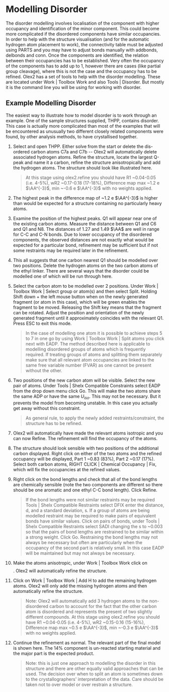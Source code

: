 # Modelling Disorder
The disorder modelling involves localisation of the component with higher occupancy and identification of the minor component. This could become more complicated if the disordered components have similar occupancies. In order to help with the structure visualisation (and for the automatic hydrogen atom placement to work), the connectivity table must be adjusted using PARTS and you may have to adjust bonds manually with addbonds, delbonds and conn.
Once the components are identified, the relation between their occupancies has to be established. Very often the occupancy of the components has to add up to 1, however there are cases (like partial group cleavage), where this is not the case and the occupancy has to be refined.
Olex2 has a set of tools to help with the disorder modelling. These are located under Work | Toolbox Work and also Tools | Disorder. But mostly it is the command line you will be using for working with disorder.

## Example Modelling Disorder
The easiest way to illustrate how to model disorder is to work through an example. One of the sample structures supplied, THPP, contains disorder. This case is actually more complicated than most of the examples that will be encountered as unusually two different closely related components were found, by other analysis methods, to have crystallised together. 
1.	Select and open THPP. Either solve from the start or delete the dis-ordered carbon atoms C7a and C7b -- Olex2 will automatically delete associated hydrogen atoms. Refine the structure, locate the largest Q-peak and name it a carbon, refine the structure anisotropically and add the hydrogen atoms. The structure should look like illustrated here. 
	>At this stage using olex2.refine you should have R1 ~0.04-0.05 (i.e. 4-5%), wR2 ~0.17-0.18 (17-18%), Difference map max ~1.2 e $\AA^{-3}$, min ~-0.6 e $\AA^{-3}$ with no weights applied.
2.	The highest peak in the difference map of ~1.2 e $\AA^{-3}$ is higher than would be expected for a structure containing no particularly heavy atoms. 
3.	Examine the position of the highest peaks. Q1 will appear near one of the existing carbon atoms. Measure the distance between Q1 and C6 and Q1 and N8. The distances of 1.27 and 1.49 $\AA$ are well in range for C-C and C-N bonds.
Due to lower occupancy of the disordered components, the observed distances are not exactly what would be expected for a particular bond, refinement may be sufficient but if not some restraints may be required later in the refinement.
4.	This all suggests that one carbon nearest Q1 should be modelled over two positions. Delete the hydrogen atoms on the two carbon atoms of the ethyl linker. There are several ways that the disorder could be modelled one of which will be run through here.
5.	Select the carbon atom to be modelled over 2 positions. Under Work | Toolbox Work | Select group or atom(s) and then select Split. Holding Shift down + the left mouse button when on the newly generated fragment (or atom in this case), which will be green enables the fragment to be moved. Releasing the Shift key means that the fragment can be rotated. Adjust the position and orientation of the newly generated fragment until it approximately coincides with the relevant Q1. Press ESC to exit this mode.
     
	>In the case of modelling one atom it is possible to achieve steps 5 to 7 in one go by using Work | Toolbox Work | Split atoms you click next with EADP. The method described here is applicable to modelling disordered groups of atoms which is frequently required. If treating groups of atoms and splitting them separately make sure that all relevant atom occupancies are linked to the same free variable number (FVAR) as one cannot be present without the other.

6.	Two positions of the new carbon atom will be visible. Select the new pair of atoms. Under Tools | Shelx Compatible Constraints select EADP from the drop down menu click Go. This will make the two atoms share the same ADP or have the same $U_{iso}$. This may not be necessary. But it prevents the model from becoming unstable. In this case you actually get away without this constraint. 
	>As general rule, to apply the newly added restraints/constraint, the structure has to be refined.
7.	Olex2 will automatically have made the relevant atoms isotropic and you can now Refine. The refinement will find the occupancy of the atoms.
8.	The structure should look sensible with two positions of the additional carbon displayed. Right click on either of the two atoms and the refined occupancy will be displayed, Part 1 ~0.83 (83%), Part 2 ~0.17 (17%). Select both carbon atoms, RIGHT CLICK | Chemical Occupancy | Fix, which will fix the occupancies at the refined values.
9.	Right click on the bond lengths and check that all of the bond lengths are chemically sensible (note the two components are different so there should be one aromatic and one ethyl C-C bond length). Click Refine.
	>If the bond lengths were not similar restraints may be required Tools | Shelx Compatible Restraints select DFIX enter the distance, d, and a standard deviation, s. If a group of atoms are being modelled restraint may be required to make pairs of equivalent bonds have similar values. Click on pairs of bonds, under Tools | Shelx Compatible Restraints select SADI changing the s to ~0.003 so that the pairs of bond lengths are restrained to be similar within a strong weight. Click Go. Restraining the bond lengths may not always be necessary but often are particularly when the occupancy of the second part is relatively small. In this case EADP will be maintained but may not always be necessary.
10.	Make the atoms anisotropic, under Work | Toolbox Work click on $$$$ . Olex2 will automatically refine the structure.
11.	Click on Work | Toolbox Work | Add H to add the remaining hydrogen atoms. Olex2 will only add the missing hydrogen atoms and then automatically refine the structure.
	>Note: Olex2 will automatically add 3 hydrogen atoms to the non-disordered carbon to account for the fact that the other carbon atom is disordered and represents the present of two slightly different compounds. At this stage using olex2.refine you should have R1 ~0.04-0.05 (i.e. 4-5%), wR2 ~0.15-0.16 (15-16%), Difference map max ~0.5 e $\AA^{-3}$, min ~-0.3 e $\AA^{-3}$ with no weights applied.
12.	Continue the refinement as normal. The relevant part of the final model is shown here. The 14% component is un-reacted starting material and the major part is the expected product.
	>Note: this is just one approach to modelling the disorder in this structure and there are other equally valid approaches that can be used. The decision over when to split an atom is sometimes down to the crystallographers' interpretation of the data. Care should be taken not to over model or over restrain a structure.

